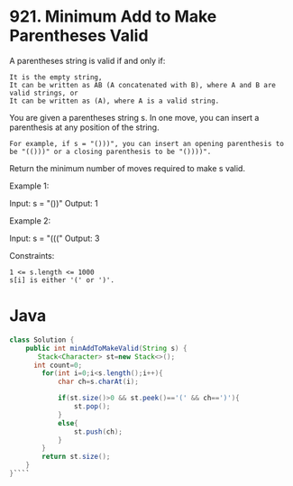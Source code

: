 # 921. Minimum Add to Make Parentheses Valid

A parentheses string is valid if and only if:

    It is the empty string,
    It can be written as AB (A concatenated with B), where A and B are valid strings, or
    It can be written as (A), where A is a valid string.

You are given a parentheses string s. In one move, you can insert a parenthesis at any position of the string.

    For example, if s = "()))", you can insert an opening parenthesis to be "(()))" or a closing parenthesis to be "())))".

Return the minimum number of moves required to make s valid.

 

Example 1:

Input: s = "())"
Output: 1

Example 2:

Input: s = "((("
Output: 3

 

Constraints:

    1 <= s.length <= 1000
    s[i] is either '(' or ')'.

# Java
```java
class Solution {
    public int minAddToMakeValid(String s) {
       Stack<Character> st=new Stack<>();
      int count=0;
        for(int i=0;i<s.length();i++){
            char ch=s.charAt(i);

            if(st.size()>0 && st.peek()=='(' && ch==')'){
                st.pop();
            }
            else{
                st.push(ch);
            }
        }
        return st.size();
    }
}````
